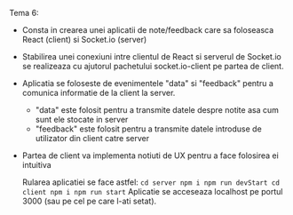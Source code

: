   Tema 6:
- Consta in crearea unei aplicatii de note/feedback care sa foloseasca
  React (client) si Socket.io (server)
- Stabilirea unei conexiuni intre clientul de React si serverul de Socket.io
  se realizeaza cu ajutorul pachetului socket.io-client pe partea de client.
- Aplicatia se foloseste de evenimentele "data" si "feedback" pentru a
  comunica informatie de la client la server.
    + "data" este folosit pentru a transmite datele despre notite asa cum
    sunt ele stocate in server
    + "feedback" este folosit pentru a transmite datele introduse de utilizator
    din client catre server
- Partea de client va implementa notiuti de UX pentru a face folosirea ei intuitiva


  Rularea aplicatiei se face astfel:
`
cd server
npm i
npm run devStart
cd client
npm i
npm run start
`
Aplicatie se acceseaza localhost pe portul 3000 (sau pe cel pe care l-ati setat).